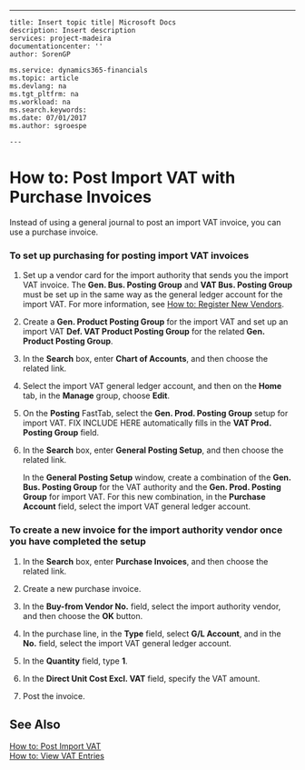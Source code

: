 ---
    title: Insert topic title| Microsoft Docs
    description: Insert description
    services: project-madeira
    documentationcenter: ''
    author: SorenGP

    ms.service: dynamics365-financials
    ms.topic: article
    ms.devlang: na
    ms.tgt_pltfrm: na
    ms.workload: na
    ms.search.keywords:
    ms.date: 07/01/2017
    ms.author: sgroespe

    ---
# How to: Post Import VAT with Purchase Invoices
Instead of using a general journal to post an import VAT invoice, you can use a purchase invoice.  
  
### To set up purchasing for posting import VAT invoices  
  
1.  Set up a vendor card for the import authority that sends you the import VAT invoice. The **Gen. Bus. Posting Group** and **VAT Bus. Posting Group** must be set up in the same way as the general ledger account for the import VAT. For more information, see [How to: Register New Vendors](../Purchasing/how-to-register-new-vendors.md).  
  
2.  Create a **Gen. Product Posting Group** for the import VAT and set up an import VAT **Def. VAT Product Posting Group** for the related **Gen. Product Posting Group**.  
  
3.  In the **Search** box, enter **Chart of Accounts**, and then choose the related link.  
  
4.  Select the import VAT general ledger account, and then on the **Home** tab, in the **Manage** group, choose **Edit**.  
  
5.  On the **Posting** FastTab, select the **Gen. Prod. Posting Group** setup for import VAT. FIX INCLUDE HERE<!--[!INCLUDE[navnow](../ApplicationDesign/includes/navnow_md.md)] --> automatically fills in the **VAT Prod. Posting Group** field.  
  
6.  In the **Search** box, enter **General Posting Setup**, and then choose the related link.  
  
     In the **General Posting Setup** window, create a combination of the **Gen. Bus. Posting Group** for the VAT authority and the **Gen. Prod. Posting Group** for import VAT. For this new combination, in the **Purchase Account** field, select the import VAT general ledger account.  
  
### To create a new invoice for the import authority vendor once you have completed the setup  
  
1.  In the **Search** box, enter **Purchase Invoices**, and then choose the related link.  
  
2.  Create a new purchase invoice.  
  
3.  In the **Buy-from Vendor No.** field, select the import authority vendor, and then choose the **OK** button.  
  
4.  In the purchase line, in the **Type** field, select **G\/L Account**, and in the **No.** field, select the import VAT general ledger account.  
  
5.  In the **Quantity** field, type **1**.  
  
6.  In the **Direct Unit Cost Excl. VAT** field, specify the VAT amount.  
  
7.  Post the invoice.  
  
## See Also  
 [How to: Post Import VAT](../Finance/how-to-post-import-vat.md)   
 [How to: View VAT Entries](../Finance/how-to-view-vat-entries.md)